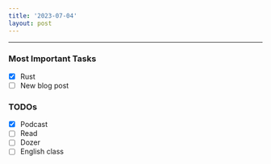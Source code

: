 ```yaml
---
title: '2023-07-04'
layout: post
---
```


---

### Most Important Tasks

- [x] Rust
- [ ] New blog post

### TODOs

- [x] Podcast
- [ ] Read
- [ ] Dozer
- [ ] English class
